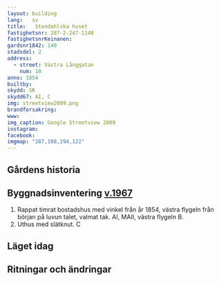 ```yaml
---
layout: building
lang:   sv
title:   Stendahlska huset
fastighetsnr: 287-2-247-1148
fastighetsnrKeinanen:
gardsnr1842: 148
stadsdel: 2
address:
  - street: Västra Långgatan
    num: 10
anno: 1854
builtby:
skydd: SR
skydd67: AI, C
img: streetview2009.png
brandforsakring:
www:
img_caption: Google Streetview 2009
instagram:
facebook:
imgmap: "287,108,294,122"
---
```


## Gårdens historia

## Byggnadsinventering <a href="/sources/keinanen_karki.pdf">v.1967</a>
1. Rappat timrat bostadshus med vinkel från år 1854, västra flygeln från början på luvun talet, valmat tak. AI, MAII, västra flygeln  B.
2. Uthus med slätknut. C


## Läget idag

## Ritningar och ändringar
